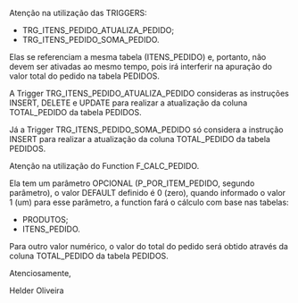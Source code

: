 Atenção na utilização das TRIGGERS:
  - TRG_ITENS_PEDIDO_ATUALIZA_PEDIDO;
  - TRG_ITENS_PEDIDO_SOMA_PEDIDO.

Elas se referenciam a mesma tabela (ITENS_PEDIDO) e, portanto, não devem ser ativadas ao mesmo tempo, pois irá
interferir na apuração do valor total do pedido na tabela PEDIDOS.

A Trigger TRG_ITENS_PEDIDO_ATUALIZA_PEDIDO consideras as instruções INSERT, DELETE e UPDATE para realizar a
atualização da coluna TOTAL_PEDIDO da tabela PEDIDOS.

Já a Trigger TRG_ITENS_PEDIDO_SOMA_PEDIDO só considera a instrução INSERT para realizar a atualização da
coluna TOTAL_PEDIDO da tabela PEDIDOS.

Atenção na utilização do Function F_CALC_PEDIDO.

Ela tem um parâmetro OPCIONAL (P_POR_ITEM_PEDIDO, segundo parâmetro), o valor DEFAULT definido é 0 (zero),
quando informado o valor 1 (um) para esse parâmetro, a function fará o cálculo com base nas tabelas:
  - PRODUTOS;
  - ITENS_PEDIDO.

Para outro valor numérico, o valor do total do pedido será obtido através da coluna TOTAL_PEDIDO da tabela
PEDIDOS.

Atenciosamente,

Helder Oliveira
